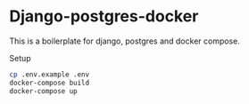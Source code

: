 # Django-postgres-docker

This is a boilerplate for django, postgres and docker compose.

Setup

```bash
cp .env.example .env
docker-compose build
docker-compose up
```
